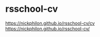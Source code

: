 # rsschool-cv

https://nickphilon.github.io/rsschool-cv/cv
https://nickphilon.github.io/rsschool-cv/
